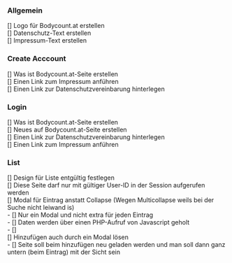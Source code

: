 <h3>Allgemein</h3>
[] Logo für Bodycount.at erstellen <br>
[] Datenschutz-Text erstellen <br>
[] Impressum-Text erstellen

<h3>Create Acccount</h3>
[] Was ist Bodycount.at-Seite erstellen <br>
[] Einen Link zum Impressum anführen <br>
[] Einen Link zur Datenschutzvereinbarung hinterlegen

<h3>Login</h3>
[] Was ist Bodycount.at-Seite erstellen <br>
[] Neues auf Bodycount.at-Seite erstellen <br>
[] Einen Link zur Datenschutzvereinbarung hinterlegen <br>
[] Einen Link zum Impressum anführen

<h3>List</h3>
[] Design für Liste entgültig festlegen <br>
[] Diese Seite darf nur mit gültiger User-ID in der Session aufgerufen werden <br>
[] Modal für Eintrag anstatt Collapse (Wegen Multicollapse weils bei der Suche nicht leiwand is) <br>
 - [] Nur ein Modal und nicht extra für jeden Eintrag <br>
 - [] Daten werden über einen PHP-Aufruf von Javascript geholt <br>
 - [] <br>
[] Hinzufügen auch durch ein Modal lösen <br>
 - [] Seite soll beim hinzufügen neu geladen werden und man soll dann ganz untern (beim Eintrag) mit der Sicht sein
